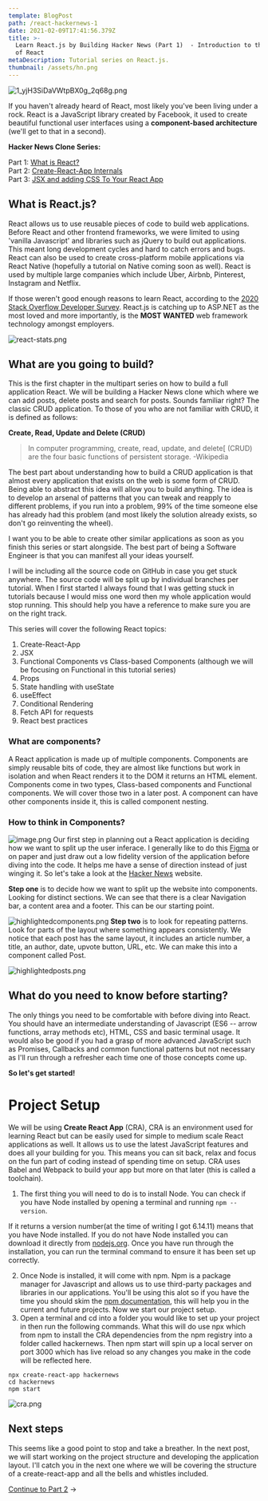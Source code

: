 ```yaml
---
template: BlogPost
path: /react-hackernews-1
date: 2021-02-09T17:41:56.379Z
title: >-
  Learn React.js by Building Hacker News (Part 1)  - Introduction to the World
  of React
metaDescription: Tutorial series on React.js.
thumbnail: /assets/hn.png
---
```


![1_yjH3SiDaVWtpBX0g_2q68g.png](https://cdn.hashnode.com/res/hashnode/image/upload/v1612810012755/wGckgPaYa.png)

If you haven't already heard of React, most likely you've been living under a rock. React is a JavaScript library created by Facebook, it used to create beautiful functional user interfaces using a **component-based architecture** (we'll get to that in a second).

**Hacker News Clone Series:**

Part 1: [What is React?](https://www.colorcoder.dev/react-hackernews-1)\
Part 2: [Create-React-App Internals](https://www.colorcoder.dev/react-hackernews-2)\
Part 3: [JSX and adding CSS To Your React App](link)

## What is React.js?


React allows us to use reusable pieces of code to build web applications. Before React and other frontend frameworks, we were limited to using 'vanilla Javascript' and libraries such as jQuery to build out applications. This meant long development cycles and hard to catch errors and bugs. React can also be used to create cross-platform mobile applications via React Native (hopefully a tutorial on Native coming soon as well). React is used by multiple large companies which include Uber, Airbnb, Pinterest, Instagram and Netflix. 

If those weren't good enough reasons to learn React, according to the [2020 Stack Overflow Developer Survey](https://insights.stackoverflow.com/survey/2020). React.js is catching up to ASP.NET as the most loved and more importantly, is the **MOST WANTED** web framework technology amongst employers.

![react-stats.png](https://cdn.hashnode.com/res/hashnode/image/upload/v1612806182899/w6TotnDup.png)

## What are you going to build?

This is the first chapter in the multipart series on how to build a full application React. We will be building a Hacker News clone which where we can add posts, delete posts and search for posts. Sounds familiar right? The classic CRUD application. To those of you who are not familiar with CRUD, it is defined as follows:

**Create, Read, Update and Delete (CRUD)**

> In computer programming, create, read, update, and delete[ (CRUD) are the four basic functions of persistent storage. -Wikipedia 

The best part about understanding how to build a CRUD application is that almost every application that exists on the web is some form of CRUD. Being able to abstract this idea will allow you to build anything. The idea is to develop an arsenal of patterns that you can tweak and reapply to different problems, if you run into a problem, 99% of the time someone else has already had this problem (and most likely the solution already exists, so don't go reinventing the wheel).

I want you to be able to create other similar applications as soon as you finish this series or start alongside. The best part of being a Software Engineer is that you can manifest all your ideas yourself.

I will be including all the source code on GitHub in case you get stuck anywhere. The source code will be split up by individual branches per tutorial. When I first started I always found that I was getting stuck in tutorials because I would miss one word then my whole application would stop running. This should help you have a reference to make sure you are on the right track. 

This series will cover the following React topics:

1. Create-React-App 
2. JSX
3. Functional Components vs Class-based Components (although we will be focusing on Functional in this tutorial series)
4. Props
5. State handling with useState
6. useEffect
7. Conditional Rendering
8. Fetch API for requests
9. React best practices

### What are components?

A React application is made up of multiple components. Components are simply reusable bits of code, they are almost like functions but work in isolation and when React renders it to the DOM it returns an HTML element. Components come in two types, Class-based components and Functional components. We will cover those two in a later post. A component can have other components inside it, this is called component nesting.

### How to think in Components?

![image.png](https://cdn.hashnode.com/res/hashnode/image/upload/v1612810111055/Fzn5qmAO8.png) Our first step in planning out a React application is deciding how we want to split up the user inferace. I generally like to do this  [Figma](http://figma.com/) or on paper and just draw out a low fidelity version of the application before diving into the code. It helps me have a sense of direction instead of just winging it. So let's take a look at the [Hacker News](https://news.ycombinator.com/) website.

**Step one** is to decide how we want to split up the website into components. Looking for distinct sections. We can see that there is a clear Navigation bar, a content area and a footer. This can be our starting point.

![highlightedcomponents.png](https://cdn.hashnode.com/res/hashnode/image/upload/v1612806207898/1WtQ0QlTw.png) **Step two** is to look for repeating patterns. Look for parts of the layout where something appears consistently. We notice that each post has the same layout, it includes an article number, a title, an author, date, upvote button, URL, etc. We can make this into a component called Post.

![highlightedposts.png](https://cdn.hashnode.com/res/hashnode/image/upload/v1612806217581/MBV640sXK.png)

## What do you need to know before starting?

The only things you need to be comfortable with before diving into React. You should have an intermediate understanding of Javascript (ES6 -- arrow functions, array methods etc), HTML, CSS and basic terminal usage. It would also be good if you had a grasp of more advanced JavaScript such as Promises, Callbacks and common functional patterns but not necessary as I'll run through a refresher each time one of those concepts come up.

**So let's get started!**

# Project Setup

We will be using **Create React App** (CRA), CRA is an environment used for learning React but can be easily used for simple to medium scale React applications as well. It allows us to use the latest JavaScript features and does all your building for you. This means you can sit back, relax and focus on the fun part of coding instead of spending time on setup. CRA uses Babel and Webpack to build your app but more on that later (this is called a toolchain). 

1. The first thing you will need to do is to install Node. You can check if you have Node installed by opening a terminal and running `npm --version`.

If it returns a version number(at the time of writing I got 6.14.11) means that you have Node installed. If you do not have Node installed you can download it directly from [nodejs.org](https://nodejs.org/en/). Once you have run through the installation, you can run the terminal command to ensure it has been set up correctly.

2. Once Node is installed, it will come with npm. Npm is a package manager for Javascript and allows us to use third-party packages and libraries in our applications. You'll be using this alot so if you have the time you should skim the [npm documentation](https://docs.npmjs.com/getting-started), this will help you in the current and future projects. Now we start our project setup. 
3. Open a terminal and cd into a folder you would like to set up your project in then run the following commands. What this will do use npx which from npm to install the CRA dependencies from the npm registry into a folder called hackernews. Then npm start will spin up a local server on port 3000 which has live reload so any changes you make in the code will be reflected here.

```shell
npx create-react-app hackernews
cd hackernews
npm start
```

![cra.png](https://cdn.hashnode.com/res/hashnode/image/upload/v1612806200845/Dj8ybv94U.png)

## Next steps

This seems like a good point to stop and take a breather. In the next post, we will start working on the project structure and developing the application layout. I'll catch you in the next one where we will be covering the structure of a create-react-app and all the bells and whistles included.

[Continue to Part 2](https://www.colorcoder.dev/react-hackernews-2) &rarr;

